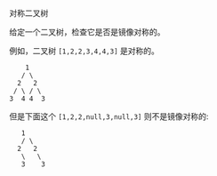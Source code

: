 对称二叉树

给定一个二叉树，检查它是否是镜像对称的。


例如，二叉树 `[1,2,2,3,4,4,3]` 是对称的。
```
    1
   / \
  2   2
 / \ / \
3  4 4  3
```

但是下面这个 `[1,2,2,null,3,null,3]` 则不是镜像对称的:
```
   1
   / \
  2   2
   \   \
   3    3
```
 